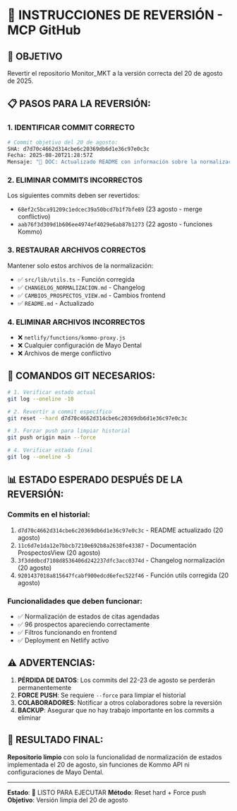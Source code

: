 # 🔄 INSTRUCCIONES DE REVERSIÓN - MCP GitHub

## 🎯 OBJETIVO
Revertir el repositorio Monitor_MKT a la versión correcta del 20 de agosto de 2025.

## 📋 PASOS PARA LA REVERSIÓN:

### 1. **IDENTIFICAR COMMIT CORRECTO**
```bash
# Commit objetivo del 20 de agosto:
SHA: d7d70c4662d314cbe6c20369db6d1e36c97e0c3c
Fecha: 2025-08-20T21:28:57Z
Mensaje: "📝 DOC: Actualizado README con información sobre la normalización de estados de citas agendadas"
```

### 2. **ELIMINAR COMMITS INCORRECTOS**
Los siguientes commits deben ser revertidos:
- `68ef2c5bca91209c1edcec39a50bcd7b1f7bfe89` (23 agosto - merge conflictivo)
- `aab76f3d309d1b606ee4974ef4029e6ab87b1273` (22 agosto - funciones Kommo)

### 3. **RESTAURAR ARCHIVOS CORRECTOS**
Mantener solo estos archivos de la normalización:
- ✅ `src/lib/utils.ts` - Función corregida
- ✅ `CHANGELOG_NORMALIZACION.md` - Changelog
- ✅ `CAMBIOS_PROSPECTOS_VIEW.md` - Cambios frontend
- ✅ `README.md` - Actualizado

### 4. **ELIMINAR ARCHIVOS INCORRECTOS**
- ❌ `netlify/functions/kommo-proxy.js`
- ❌ Cualquier configuración de Mayo Dental
- ❌ Archivos de merge conflictivo

## 🔧 COMANDOS GIT NECESARIOS:

```bash
# 1. Verificar estado actual
git log --oneline -10

# 2. Revertir a commit específico
git reset --hard d7d70c4662d314cbe6c20369db6d1e36c97e0c3c

# 3. Forzar push para limpiar historial
git push origin main --force

# 4. Verificar estado final
git log --oneline -5
```

## 📊 ESTADO ESPERADO DESPUÉS DE LA REVERSIÓN:

### **Commits en el historial:**
1. `d7d70c4662d314cbe6c20369db6d1e36c97e0c3c` - README actualizado (20 agosto)
2. `11c6d7e1da12e7bbcb7210e692b8a2638fe43387` - Documentación ProspectosView (20 agosto)
3. `3f3dddbcd7108d8536406d242237dfc3acc0374d` - Changelog normalización (20 agosto)
4. `9201437018a815647fcabf900edcd6efec522f46` - Función utils corregida (20 agosto)

### **Funcionalidades que deben funcionar:**
- ✅ Normalización de estados de citas agendadas
- ✅ 96 prospectos apareciendo correctamente
- ✅ Filtros funcionando en frontend
- ✅ Deployment en Netlify activo

## ⚠️ ADVERTENCIAS:

1. **PÉRDIDA DE DATOS**: Los commits del 22-23 de agosto se perderán permanentemente
2. **FORCE PUSH**: Se requiere `--force` para limpiar el historial
3. **COLABORADORES**: Notificar a otros colaboradores sobre la reversión
4. **BACKUP**: Asegurar que no hay trabajo importante en los commits a eliminar

## 🎯 RESULTADO FINAL:

**Repositorio limpio** con solo la funcionalidad de normalización de estados implementada el 20 de agosto, sin funciones de Kommo API ni configuraciones de Mayo Dental.

---

**Estado**: 🔄 LISTO PARA EJECUTAR
**Método**: Reset hard + Force push
**Objetivo**: Versión limpia del 20 de agosto